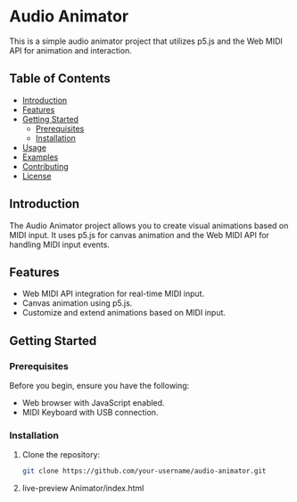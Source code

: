 # Audio Animator

This is a simple audio animator project that utilizes p5.js and the Web MIDI API for animation and interaction.

## Table of Contents
- [Introduction](#introduction)
- [Features](#features)
- [Getting Started](#getting-started)
  - [Prerequisites](#prerequisites)
  - [Installation](#installation)
- [Usage](#usage)
- [Examples](#examples)
- [Contributing](#contributing)
- [License](#license)

## Introduction

The Audio Animator project allows you to create visual animations based on MIDI input. It uses p5.js for canvas animation and the Web MIDI API for handling MIDI input events.

## Features

- Web MIDI API integration for real-time MIDI input.
- Canvas animation using p5.js.
- Customize and extend animations based on MIDI input.

## Getting Started

### Prerequisites

Before you begin, ensure you have the following:

- Web browser with JavaScript enabled.
- MIDI Keyboard with USB connection.

### Installation

1. Clone the repository:

   ```bash
   git clone https://github.com/your-username/audio-animator.git

 2. live-preview Animator/index.html
